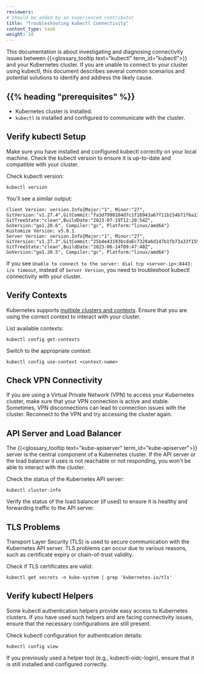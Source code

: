 ```yaml
---
reviewers:
# Should be added by an experienced contributor
title: "Troubleshooting kubectl Connectivity"
content_type: task
weight: 10
---
```


<!-- overview -->

This documentation is about investigating and diagnosing connectivity issues between
{{<glossary_tooltip text="kubectl" term_id="kubectl">}} and your Kubernetes cluster.
If you are unable to connect to your cluster using kubectl, this document describes
several common scenarios and potential solutions to identify and address the likely
cause.

<!-- body -->

## {{% heading "prerequisites" %}}

* Kubernetes cluster is installed.
* `kubectl` is installed and configured to communicate with the cluster.

## Verify kubectl Setup

Make sure you have installed and configured kubectl correctly on your local machine.
Check the kubectl version to ensure it is up-to-date and compatible with your cluster.

Check kubectl version:

```shell
kubectl version
```

You'll see a similar output:

```shell
Client Version: version.Info{Major:"1", Minor:"27", GitVersion:"v1.27.4",GitCommit:"fa3d7990104d7c1f16943a67f11b154b71f6a132", GitTreeState:"clean",BuildDate:"2023-07-19T12:20:54Z", GoVersion:"go1.20.6", Compiler:"gc", Platform:"linux/amd64"}
Kustomize Version: v5.0.1
Server Version: version.Info{Major:"1", Minor:"27", GitVersion:"v1.27.3",GitCommit:"25b4e43193bcda6c7328a6d147b1fb73a33f1598", GitTreeState:"clean",BuildDate:"2023-06-14T09:47:40Z", GoVersion:"go1.20.5", Compiler:"gc", Platform:"linux/amd64"}

```

If you see `Unable to connect to the server: dial tcp <server-ip>:8443: i/o timeout`,
instead of `Server Version`, you need to troubleshoot kubectl connectivity with your cluster.

## Verify Contexts

Kubernetes supports [multiple clusters and contexts](/docs/tasks/access-application-cluster/configure-access-multiple-clusters/).
Ensure that you are using the correct context to interact with your cluster.

List available contexts:

```shell
kubectl config get-contexts
```

Switch to the appropriate context:

```shell
kubectl config use-context <context-name>
```

## Check VPN Connectivity

If you are using a Virtual Private Network (VPN) to access your Kubernetes cluster,
make sure that your VPN connection is active and stable. Sometimes, VPN disconnections
can lead to connection issues with the cluster. Reconnect to the VPN and try accessing
the cluster again.

## API Server and Load Balancer

The {{<glossary_tooltip text="kube-apiserver" term_id="kube-apiserver">}} server is the central component of a Kubernetes cluster. If the API server or
the load balancer it uses is not reachable or not responding, you won't be able to
interact with the cluster.

Check the status of the Kubernetes API server:

```shell
kubectl cluster-info
```

Verify the status of the load balancer (if used) to ensure it is healthy and forwarding
traffic to the API server.

## TLS Problems

Transport Layer Security (TLS) is used to secure communication with the Kubernetes
API server. TLS problems can occur due to various reasons, such as certificate expiry or
chain-of-trust validity.

Check if TLS certificates are valid:

```shell
kubectl get secrets -n kube-system | grep 'kubernetes.io/tls'
```

## Verify kubectl Helpers

Some kubectl authentication helpers provide easy access to Kubernetes clusters. If you
have used such helpers and are facing connectivity issues, ensure that the necessary
configurations are still present.

Check kubectl configuration for authentication details:

```shell
kubectl config view
```

If you previously used a helper tool (e.g., kubectl-oidc-login), ensure that it is still
installed and configured correctly.